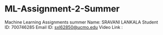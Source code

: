 # ML-Assignment-2-Summer
Machine Learning Assignments summer
Name: SRAVANI LANKALA
Student ID: 700746285
Email ID: sxl62850@ucmo.edu
Video Link : 
